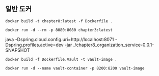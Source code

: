 ## 일반 도커

```
docker build -t chapter8:latest -f Dockerfile .

docker run -d --rm -p 8080:8080 chapter3:latest
```

java -Dspring.cloud.config.uri=http://localhost:8071 -Dspring.profiles.active=dev -jar
./chapter8_organization_service-0.0.1-SNAPSHOT

```commandline
docker build -f Dockerfile.Vault -t vault-image .

docker run -d --name vault-container -p 8200:8200 vault-image

```